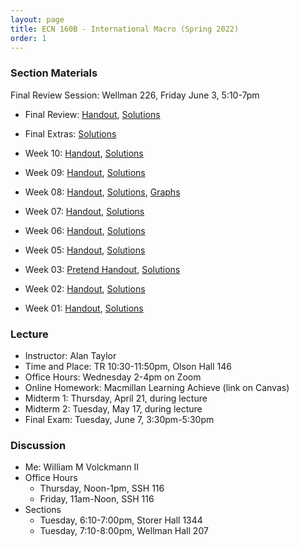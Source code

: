 ```yaml
---
layout: page
title: ECN 160B - International Macro (Spring 2022)
order: 1
---
```


### Section Materials
Final Review Session: Wellman 226, Friday June 3, 5:10-7pm

* Final Review: [Handout](finalreview.pdf), [Solutions](finalreview-ans.pdf)
* Final Extras: [Solutions](final_extra.pdf)


* Week 10: [Handout](week10.pdf), [Solutions](week10-ans.pdf)
* Week 09: [Handout](week09.pdf), [Solutions](week09-ans.pdf)
* Week 08: [Handout](week08.pdf), [Solutions](week08-ans.pdf), [Graphs](week08-graphs.pdf)
* Week 07: [Handout](week07.pdf), [Solutions](week07-ans.pdf)
* Week 06: [Handout](week06.pdf), [Solutions](week06-ans.pdf)
* Week 05: [Handout](week05.pdf), [Solutions](week05-ans.pdf)
* Week 03: [Pretend Handout](week03.pdf), [Solutions](week03-ans.pdf)
* Week 02: [Handout](week02.pdf), [Solutions](week02-ans.pdf)
* Week 01: [Handout](week01.pdf), [Solutions](week01-ans.pdf)

### Lecture
* Instructor: Alan Taylor
* Time and Place: TR 10:30-11:50pm, Olson Hall 146
* Office Hours: Wednesday 2-4pm on Zoom
* Online Homework: Macmillan Learning Achieve (link on Canvas)
* Midterm 1: Thursday, April 21, during lecture
* Midterm 2: Tuesday, May 17, during lecture
* Final Exam: Tuesday, June 7, 3:30pm-5:30pm

### Discussion
* Me: William M Volckmann II
* Office Hours
  * Thursday, Noon-1pm, SSH 116
  * Friday, 11am-Noon, SSH 116
* Sections
  * Tuesday, 6:10-7:00pm, Storer Hall 1344
  * Tuesday, 7:10-8:00pm, Wellman Hall 207

